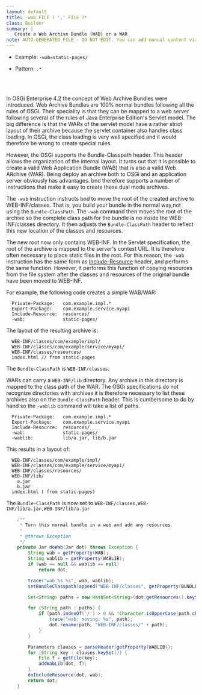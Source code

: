```yaml
---
layout: default
title: -wab FILE ( ',' FILE )*
class: Builder
summary: |
   Create a Web Archive Bundle (WAB) or a WAR
note: AUTO-GENERATED FILE - DO NOT EDIT. You can add manual content via same filename in ext folder. 
---
```


- Example: `-wab=static-pages/`

- Pattern: `.*`

<!-- Manual content from: ext/wab.md --><br /><br />
In OSGi Enterprise 4.2 the concept of Web Archive Bundles were introduced. Web Archive Bundles are 100% normal bundles following all the rules of OSGi. Their speciality is that they can be mapped to a web server following several of the rules of Java Enterprise Edition's Servlet model. The big difference is that the WARs of the servlet model have a rather strict layout of their archive because the servlet container also handles class loading. In OSGi, the class loading is very well specified and it would therefore be wrong to create special rules.

However, the OSGi supports the Bundle-Classpath header. This header allows the organization of the internal layout. It turns out that it is possible to create a valid Web Application Bundle (WAB) that is also a valid Web ARchive (WAR). Being deploy an archive both to OSGi and an application server obviously has advantages. bnd therefore supports a number of instructions that make it easy to create these dual mode archives.

The `-wab` instruction instructs bnd to move the root of the created archive to WEB-INF/classes. That is, you build your bundle in the normal way,not using the `Bundle-ClassPath`. The `-wab` command then moves the root of the archive so the complete class path for the bundle is no inside the WEB-INF/classes directory. It then adjusts the `Bundle-ClassPath` header to reflect this new location of the classes and resources.

The new root now only contains WEB-INF. In the Servlet specification, the root of the archive is mapped to the server's context URL. It is therefore often necessary to place static files in the root. For this reason, the `-wab` instruction has the same form as [Include-Resource](includeresource.html) header, and performs the same function. However, it performs this function of copying resources from the file system after the classes and resources of the original bundle have been moved to WEB-INF.

For example, the following code creates a simple WAB/WAR:

```
  Private-Package:   com.example.impl.*
  Export-Package:    com.example.service.myapi
  Include-Resource:  resources/
  -wab:              static-pages/
```

The layout of the resulting archive is:

```
  WEB-INF/classes/com/example/impl/
  WEB-INF/classes/com/example/service/myapi/
  WEB-INF/classes/resources/
  index.html // from static-pages
```

The `Bundle-ClassPath` is `WEB-INF/classes`.

WARs can carry a `WEB-INF/lib` directory. Any archive in this directory is mapped to the class path of the WAR. The OSGi specifications do not recognize directories with archives it is therefore necessary to list these archives also on the `Bundle-ClassPath` header. This is cumbersome to do by hand so the `-wablib` command will take a list of paths. 

```
  Private-Package:   com.example.impl.*
  Export-Package:    com.example.service.myapi
  Include-Resource:  resources/
  -wab:              static-pages/
  -wablib:			 lib/a.jar, lib/b.jar
```

This results in a layout of:

```
  WEB-INF/classes/com/example/impl/
  WEB-INF/classes/com/example/service/myapi/
  WEB-INF/classes/resources/
  WEB-INF/lib/
    a.jar
    b.jar
  index.html ( from static-pages)
```

The `Bundle-ClassPath` is now set to `WEB-INF/classes,WEB-INF/lib/a.jar,WEB-INF/lib/a.jar`

```java
	/**
	 * Turn this normal bundle in a web and add any resources.
	 *
	 * @throws Exception
	 */
	private Jar doWab(Jar dot) throws Exception {
		String wab = getProperty(WAB);
		String wablib = getProperty(WABLIB);
		if (wab == null && wablib == null)
			return dot;

		trace("wab %s %s", wab, wablib);
		setBundleClasspath(append("WEB-INF/classes", getProperty(BUNDLE_CLASSPATH)));

		Set<String> paths = new HashSet<String>(dot.getResources().keySet());

		for (String path : paths) {
			if (path.indexOf('/') > 0 && !Character.isUpperCase(path.charAt(0))) {
				trace("wab: moving: %s", path);
				dot.rename(path, "WEB-INF/classes/" + path);
			}
		}

		Parameters clauses = parseHeader(getProperty(WABLIB));
		for (String key : clauses.keySet()) {
			File f = getFile(key);
			addWabLib(dot, f);
		}
		doIncludeResource(dot, wab);
		return dot;
	}
```
